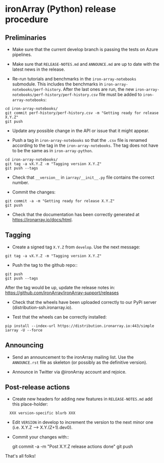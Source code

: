 # ironArray (Python) release procedure

## Preliminaries

* Make sure that the current develop branch is passing the tests on Azure pipelines.

* Make sure that `RELEASE-NOTES.md` and `ANNOUNCE.md` are up to date with
 the latest news in the release.

* Re-run tutorials and benchmarks in the `iron-array-notebooks` submodule. This includes the benchmarks in `iron-array-notebooks/perf-history`. After the last ones are run, the new `iron-array-notebooks/perf-history/perf-history.csv` file must be added to `iron-array-notebooks`:
```
cd iron-array-notebooks/
git commit perf-history/perf-history.csv -m "Getting ready for release X.Y.Z"
git push
```
* Update
 any possible change in the API or issue that it might appear. 

* Push a tag in `iron-array-notebooks` so that the `.csv` file is renamed according to the tag in the `iron-array-notebooks`. The tag does not have to be the same as in `iron-array-python`.
```
cd iron-array-notebooks/
git tag -a vX.Y.Z -m "Tagging version X.Y.Z"
git push --tags
```

* Check that `__version__` in `iarray/__init__.py` file contains the correct number.

* Commit the changes:
```
git commit -a -m "Getting ready for release X.Y.Z"
git push
```

* Check that the documentation has been correctly generated at https://ironarray.io/docs/html.


## Tagging

* Create a signed tag ``X.Y.Z`` from ``develop``.  Use the next message:
```
git tag -a vX.Y.Z -m "Tagging version X.Y.Z"
```

* Push the tag to the github repo::
```
git push
git push --tags
```

After the tag would be up, update the release notes in: https://github.com/ironArray/ironArray-support/releases

* Check that the wheels have been uploaded correctly to our PyPi server (distribution-ssh.ironarray.io).

* Test that the wheels can be correctly installed:

```
pip install --index-url https://distribution.ironarray.io:443/simple iarray -U --force
```

## Announcing

* Send an announcement to the ironArray mailing list.  Use the ``ANNOUNCE.rst`` file as skeleton
  (or possibly as the definitive version).

* Announce in Twitter via @ironArray account and rejoice.


## Post-release actions

* Create new headers for adding new features in ``RELEASE-NOTES.md``
  add this place-holder:
```
  XXX version-specific blurb XXX
```

* Edit ``VERSION`` in develop to increment the version to the next
  minor one (i.e. X.Y.Z --> X.Y.(Z+1).dev0).

* Commit your changes with::

    git commit -a -m "Post X.Y.Z release actions done"
    git push


That's all folks!
